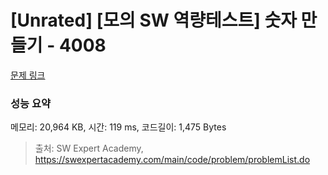 # [Unrated] [모의 SW 역량테스트] 숫자 만들기 - 4008 

[문제 링크](https://swexpertacademy.com/main/code/problem/problemDetail.do?contestProbId=AWIeRZV6kBUDFAVH) 

### 성능 요약

메모리: 20,964 KB, 시간: 119 ms, 코드길이: 1,475 Bytes



> 출처: SW Expert Academy, https://swexpertacademy.com/main/code/problem/problemList.do